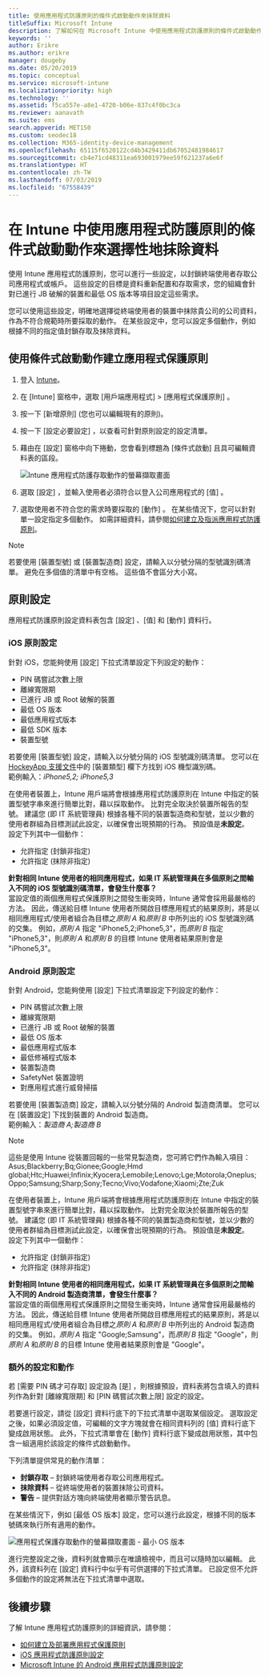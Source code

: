 ```yaml
---
title: 使用應用程式防護原則的條件式啟動動作來抹除資料
titleSuffix: Microsoft Intune
description: 了解如何在 Microsoft Intune 中使用應用程式防護原則的條件式啟動動作來選擇性地抹除資料。
keywords: ''
author: Erikre
ms.author: erikre
manager: dougeby
ms.date: 05/20/2019
ms.topic: conceptual
ms.service: microsoft-intune
ms.localizationpriority: high
ms.technology: ''
ms.assetid: f5ca557e-a8e1-4720-b06e-837c4f0bc3ca
ms.reviewer: aanavath
ms.suite: ems
search.appverid: MET150
ms.custom: seodec18
ms.collection: M365-identity-device-management
ms.openlocfilehash: 65115f6520122cd4b3429411db67052481984617
ms.sourcegitcommit: cb4e71cd48311ea693001979ee59f621237a6e6f
ms.translationtype: HT
ms.contentlocale: zh-TW
ms.lasthandoff: 07/03/2019
ms.locfileid: "67558439"
---
```

# <a name="selectively-wipe-data-using-app-protection-policy-conditional-launch-actions-in-intune"></a>在 Intune 中使用應用程式防護原則的條件式啟動動作來選擇性地抹除資料

使用 Intune 應用程式防護原則，您可以進行一些設定，以封鎖終端使用者存取公司應用程式或帳戶。 這些設定的目標是資料重新配置和存取需求，您的組織會針對已進行 JB 破解的裝置和最低 OS 版本等項目設定這些需求。
 
您可以使用這些設定，明確地選擇從終端使用者的裝置中抹除貴公司的公司資料，作為不符合規範時所要採取的動作。 在某些設定中，您可以設定多個動作，例如根據不同的指定值封鎖存取及抹除資料。

## <a name="create-an-app-protection-policy-using-conditional-launch-actions"></a>使用條件式啟動動作建立應用程式保護原則

1. 登入 [Intune](https://go.microsoft.com/fwlink/?linkid=2090973)。
3. 在 [Intune]  窗格中，選取 [用戶端應用程式]   > [應用程式保護原則]  。
4. 按一下 [新增原則]  (您也可以編輯現有的原則)。 
5. 按一下 [設定必要設定]  ，以查看可針對原則設定的設定清單。 
6. 藉由在 [設定] 窗格中向下捲動，您會看到標題為 [條件式啟動]  且具可編輯資料表的區段。

    ![Intune 應用程式防護存取動作的螢幕擷取畫面](./media/apps-selective-wipe-access-actions01.png)

7. 選取 [設定]  ，並輸入使用者必須符合以登入公司應用程式的 [值]  。 
8. 選取使用者不符合您的需求時要採取的 [動作]  。 在某些情況下，您可以針對單一設定指定多個動作。 如需詳細資料，請參閱[如何建立及指派應用程式防護原則](app-protection-policies.md)。

>[!NOTE]
> 若要使用 [裝置型號] 或 [裝置製造商]  設定，請輸入以分號分隔的型號識別碼清單。 避免在多個值的清單中有空格。 這些值不會區分大小寫。 

## <a name="policy-settings"></a>原則設定 

應用程式防護原則設定資料表包含 [設定]  、[值]  和 [動作]  資料行。

### <a name="ios-policy-settings"></a>iOS 原則設定
針對 iOS，您能夠使用 [設定]  下拉式清單設定下列設定的動作：
- PIN 碼嘗試次數上限
- 離線寬限期
- 已進行 JB 或 Root 破解的裝置
- 最低 OS 版本
- 最低應用程式版本
- 最低 SDK 版本
- 裝置型號

若要使用 [裝置型號]  設定，請輸入以分號分隔的 iOS 型號識別碼清單。 您可以在 [HockeyApp 支援文件](https://support.hockeyapp.net/kb/client-integration-ios-mac-os-x-tvos/ios-device-types)中的 [裝置類型] 欄下方找到 iOS 機型識別碼。<br>
範例輸入：*iPhone5,2; iPhone5,3*

在使用者裝置上，Intune 用戶端將會根據應用程式防護原則在 Intune 中指定的裝置型號字串來進行簡單比對，藉以採取動作。 比對完全取決於裝置所報告的型號。 建議您 (即 IT 系統管理員) 根據各種不同的裝置製造商和型號，並以少數的使用者群組為目標測試此設定，以確保會出現預期的行為。 預設值是**未設定**。<br>
設定下列其中一個動作： 
- 允許指定 (封鎖非指定)
- 允許指定 (抹除非指定)

**針對相同 Intune 使用者的相同應用程式，如果 IT 系統管理員在多個原則之間輸入不同的 iOS 型號識別碼清單，會發生什麼事？**<br>
當設定值的兩個應用程式保護原則之間發生衝突時，Intune 通常會採用最嚴格的方法。 因此，傳送給目標 Intune 使用者所開啟目標應用程式的結果原則，將是以相同應用程式/使用者組合為目標之*原則 A* 和*原則 B* 中所列出的 iOS 型號識別碼的交集。 例如，*原則 A* 指定 "iPhone5,2;iPhone5,3"，而*原則 B* 指定 "iPhone5,3"，則*原則 A* 和*原則 B* 的目標 Intune 使用者結果原則會是 "iPhone5,3"。 

### <a name="android-policy-settings"></a>Android 原則設定

針對 Android，您能夠使用 [設定]  下拉式清單設定下列設定的動作：
- PIN 碼嘗試次數上限
- 離線寬限期
- 已進行 JB 或 Root 破解的裝置
- 最低 OS 版本
- 最低應用程式版本
- 最低修補程式版本
- 裝置製造商
- SafetyNet 裝置證明
- 對應用程式進行威脅掃描

若要使用 [裝置製造商]  設定，請輸入以分號分隔的 Android 製造商清單。 您可以在 [裝置設定] 下找到裝置的 Android 製造商。<br>
範例輸入：*製造商 A;製造商 B* 

>[!NOTE]
> 這些是使用 Intune 從裝置回報的一些常見製造商，您可將它們作為輸入項目：Asus;Blackberry;Bq;Gionee;Google;Hmd global;Htc;Huawei;Infinix;Kyocera;Lemobile;Lenovo;Lge;Motorola;Oneplus;Oppo;Samsung;Sharp;Sony;Tecno;Vivo;Vodafone;Xiaomi;Zte;Zuk

在使用者裝置上，Intune 用戶端將會根據應用程式防護原則在 Intune 中指定的裝置型號字串來進行簡單比對，藉以採取動作。 比對完全取決於裝置所報告的型號。 建議您 (即 IT 系統管理員) 根據各種不同的裝置製造商和型號，並以少數的使用者群組為目標測試此設定，以確保會出現預期的行為。 預設值是**未設定**。<br>
設定下列其中一個動作： 
- 允許指定 (封鎖非指定)
- 允許指定 (抹除非指定)

**針對相同 Intune 使用者的相同應用程式，如果 IT 系統管理員在多個原則之間輸入不同的 Android 製造商清單，會發生什麼事？**<br>
當設定值的兩個應用程式保護原則之間發生衝突時，Intune 通常會採用最嚴格的方法。 因此，傳送給目標 Intune 使用者所開啟目標應用程式的結果原則，將是以相同應用程式/使用者組合為目標之*原則 A* 和*原則 B* 中所列出的 Android 製造商的交集。 例如，*原則 A* 指定 "Google;Samsung"，而*原則 B* 指定 "Google"，則*原則 A* 和*原則 B* 的目標 Intune 使用者結果原則會是 "Google"。 

### <a name="additional-settings-and-actions"></a>額外的設定和動作 

若 [需要 PIN 碼才可存取]  設定設為 [是]  ，則根據預設，資料表將包含填入的資料列作為針對 [離線寬限期]  和 [PIN 碼嘗試次數上限]  設定的設定。
 
若要進行設定，請從 [設定]  資料行底下的下拉式清單中選取某個設定。 選取設定之後，如果必須設定值，可編輯的文字方塊就會在相同資料列的 [值]  資料行底下變成啟用狀態。 此外，下拉式清單會在 [動作]  資料行底下變成啟用狀態，其中包含一組適用於該設定的條件式啟動動作。 

下列清單提供常見的動作清單：
- **封鎖存取** – 封鎖終端使用者存取公司應用程式。
- **抹除資料** – 從終端使用者的裝置抹除公司資料。
- **警告** – 提供對話方塊向終端使用者顯示警告訊息。

在某些情況下，例如 [最低 OS 版本]  設定，您可以進行此設定，根據不同的版本號碼來執行所有適用的動作。 

![應用程式保護存取動作的螢幕擷取畫面 - 最小 OS 版本](./media/apps-selective-wipe-access-actions05.png)

進行完整設定之後，資料列就會顯示在唯讀檢視中，而且可以隨時加以編輯。 此外，該資料列在 [設定]  資料行中似乎有可供選擇的下拉式清單。 已設定但不允許多個動作的設定將無法在下拉式清單中選取。

## <a name="next-steps"></a>後續步驟

了解 Intune 應用程式防護原則的詳細資訊，請參閱：
- [如何建立及部署應用程式保護原則](app-protection-policies.md)
- [iOS 應用程式防護原則設定](app-protection-policy-settings-ios.md)
- [Microsoft Intune 的 Android 應用程式防護原則設定](app-protection-policy-settings-android.md) 
